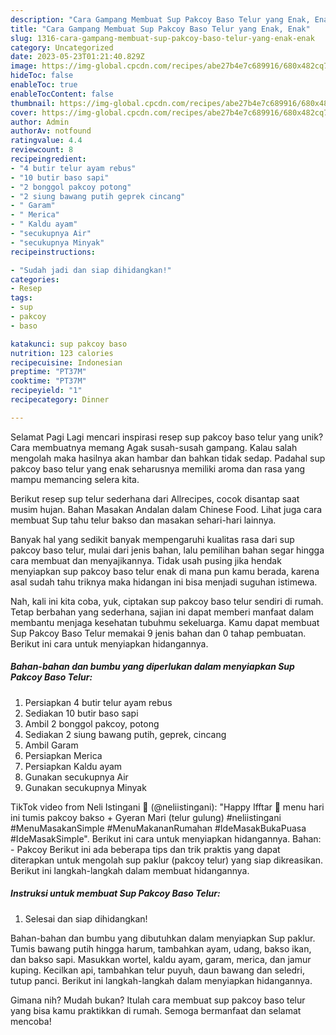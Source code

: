 ```yaml
---
description: "Cara Gampang Membuat Sup Pakcoy Baso Telur yang Enak, Enak"
title: "Cara Gampang Membuat Sup Pakcoy Baso Telur yang Enak, Enak"
slug: 1316-cara-gampang-membuat-sup-pakcoy-baso-telur-yang-enak-enak
category: Uncategorized
date: 2023-05-23T01:21:40.829Z
image: https://img-global.cpcdn.com/recipes/abe27b4e7c689916/680x482cq70/sup-pakcoy-baso-telur-foto-resep-utama.jpg
hideToc: false
enableToc: true
enableTocContent: false
thumbnail: https://img-global.cpcdn.com/recipes/abe27b4e7c689916/680x482cq70/sup-pakcoy-baso-telur-foto-resep-utama.jpg
cover: https://img-global.cpcdn.com/recipes/abe27b4e7c689916/680x482cq70/sup-pakcoy-baso-telur-foto-resep-utama.jpg
author: Admin
authorAv: notfound
ratingvalue: 4.4
reviewcount: 8
recipeingredient:
- "4 butir telur ayam rebus"
- "10 butir baso sapi"
- "2 bonggol pakcoy potong"
- "2 siung bawang putih geprek cincang"
- " Garam"
- " Merica"
- " Kaldu ayam"
- "secukupnya Air"
- "secukupnya Minyak"
recipeinstructions:

- "Sudah jadi dan siap dihidangkan!"
categories:
- Resep
tags:
- sup
- pakcoy
- baso

katakunci: sup pakcoy baso 
nutrition: 123 calories
recipecuisine: Indonesian
preptime: "PT37M"
cooktime: "PT37M"
recipeyield: "1"
recipecategory: Dinner

---
```



Selamat Pagi Lagi mencari inspirasi resep sup pakcoy baso telur yang unik? Cara membuatnya memang Agak susah-susah gampang. Kalau salah mengolah maka hasilnya akan hambar dan bahkan tidak sedap. Padahal sup pakcoy baso telur yang enak seharusnya memiliki aroma dan rasa yang mampu memancing selera kita.


Berikut resep sup telur sederhana dari Allrecipes, cocok disantap saat musim hujan. Bahan Masakan Andalan dalam Chinese Food. Lihat juga cara membuat Sup tahu telur bakso dan masakan sehari-hari lainnya.

Banyak hal yang sedikit banyak mempengaruhi kualitas rasa dari sup pakcoy baso telur, mulai dari jenis bahan, lalu pemilihan bahan segar hingga cara membuat dan menyajikannya. Tidak usah pusing jika hendak menyiapkan sup pakcoy baso telur enak di mana pun kamu berada, karena asal sudah tahu triknya maka hidangan ini bisa menjadi suguhan istimewa.


Nah, kali ini kita coba, yuk, ciptakan sup pakcoy baso telur sendiri di rumah. Tetap berbahan yang sederhana, sajian ini dapat memberi manfaat dalam membantu menjaga kesehatan tubuhmu sekeluarga. Kamu dapat membuat Sup Pakcoy Baso Telur memakai 9 jenis bahan dan 0 tahap pembuatan. Berikut ini cara untuk menyiapkan hidangannya.

<!--inarticleads1-->

##### Bahan-bahan dan bumbu yang diperlukan dalam menyiapkan Sup Pakcoy Baso Telur:

1. Persiapkan 4 butir telur ayam rebus
1. Sediakan 10 butir baso sapi
1. Ambil 2 bonggol pakcoy, potong
1. Sediakan 2 siung bawang putih, geprek, cincang
1. Ambil  Garam
1. Persiapkan  Merica
1. Persiapkan  Kaldu ayam
1. Gunakan secukupnya Air
1. Gunakan secukupnya Minyak


TikTok video from Neli Istingani 🌸 (@neliistingani): &#34;Happy Ifftar 🤍 menu hari ini tumis pakcoy bakso + Gyeran Mari (telur gulung) #neliistingani #MenuMasakanSimple #MenuMakananRumahan #IdeMasakBukaPuasa #IdeMasakSimple&#34;. Berikut ini cara untuk menyiapkan hidangannya. Bahan: - Pakcoy Berikut ini ada beberapa tips dan trik praktis yang dapat diterapkan untuk mengolah sup paklur (pakcoy telur) yang siap dikreasikan. Berikut ini langkah-langkah dalam membuat hidangannya. 

<!--inarticleads2-->

##### Instruksi untuk membuat Sup Pakcoy Baso Telur:


1. Selesai dan siap dihidangkan!

Bahan-bahan dan bumbu yang dibutuhkan dalam menyiapkan Sup paklur. Tumis bawang putih hingga harum, tambahkan ayam, udang, bakso ikan, dan bakso sapi. Masukkan wortel, kaldu ayam, garam, merica, dan jamur kuping. Kecilkan api, tambahkan telur puyuh, daun bawang dan seledri, tutup panci. Berikut ini langkah-langkah dalam menyiapkan hidangannya. 

Gimana nih? Mudah bukan? Itulah cara membuat sup pakcoy baso telur yang bisa kamu praktikkan di rumah. Semoga bermanfaat dan selamat mencoba!
